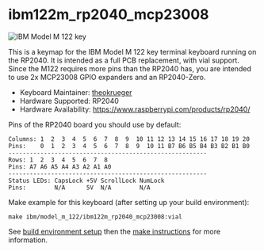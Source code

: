 # ibm122m_rp2040_mcp23008

![IBM Model M 122 key](https://i.imgur.com/Oo3Ozqz.jpg)

This is a keymap for the IBM Model M 122 key terminal keyboard running on the RP2040.
It is intended as a full PCB replacement, with vial support.
Since the M122 requires more pins than the RP2040 has, you are intended to use 2x MCP23008 GPIO expanders and an RP2040-Zero.

* Keyboard Maintainer: [theokrueger](https://gitlab.com/theokrueger)
* Hardware Supported: RP2040
* Hardware Availability: https://www.raspberrypi.com/products/rp2040/

Pins of the RP2040 board you should use by default:
```  
Columns: 1  2  3  4  5  6  7  8  9  10 11 12 13 14 15 16 17 18 19 20  
Pins:    0  1  2  3  4  5  6  7  8  9  10 11 B7 B6 B5 B4 B3 B2 B1 B0
--------------------------------------------------------  
Rows: 1  2  3  4  5  6  7  8  
Pins: A7 A6 A5 A4 A3 A2 A1 A0
--------------------------------------------------------  
Status LEDs: CapsLock +5V ScrollLock NumLock  
Pins:        N/A      5V  N/A        N/A
```

Make example for this keyboard (after setting up your build environment):

    make ibm/model_m_122/ibm122m_rp2040_mcp23008:vial

See [build environment setup](https://docs.qmk.fm/#/getting_started_build_tools) then the [make instructions](https://docs.qmk.fm/#/getting_started_make_guide) for more information.
